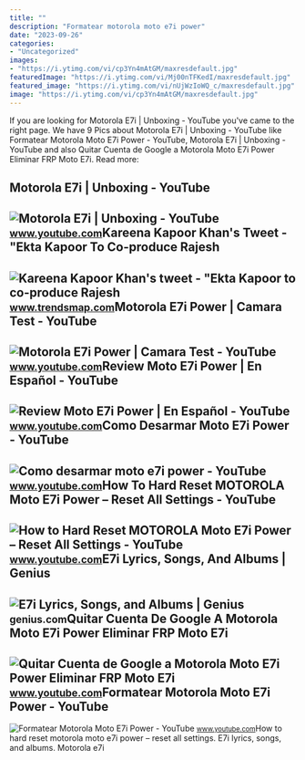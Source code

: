 ```yaml
---
title: ""
description: "Formatear motorola moto e7i power"
date: "2023-09-26"
categories:
- "Uncategorized"
images:
- "https://i.ytimg.com/vi/cp3Yn4mAtGM/maxresdefault.jpg"
featuredImage: "https://i.ytimg.com/vi/Mj00nTFKedI/maxresdefault.jpg"
featured_image: "https://i.ytimg.com/vi/nUjWzIoWQ_c/maxresdefault.jpg"
image: "https://i.ytimg.com/vi/cp3Yn4mAtGM/maxresdefault.jpg"
---
```


If you are looking for Motorola E7i | Unboxing - YouTube you've came to the right page. We have 9 Pics about Motorola E7i | Unboxing - YouTube like Formatear Motorola Moto E7i Power - YouTube, Motorola E7i | Unboxing - YouTube and also Quitar Cuenta de Google a Motorola Moto E7i Power Eliminar FRP Moto E7i. Read more:

Motorola E7i | Unboxing - YouTube
---------------------------------

 ![Motorola E7i | Unboxing - YouTube](https://i.ytimg.com/vi/cp3Yn4mAtGM/maxresdefault.jpg) <small>www.youtube.com</small>Kareena Kapoor Khan's Tweet - "Ekta Kapoor To Co-produce Rajesh
---------------------------------------------------------------

 ![Kareena Kapoor Khan's tweet - "Ekta Kapoor to co-produce Rajesh](https://pbs.twimg.com/media/Fcyada8X0AANSFu.jpg) <small>www.trendsmap.com</small>Motorola E7i Power | Camara Test - YouTube
------------------------------------------

 ![Motorola E7i Power | Camara Test - YouTube](https://i.ytimg.com/vi/wbjE14eTcQE/maxresdefault.jpg) <small>www.youtube.com</small>Review Moto E7i Power | En Español - YouTube
--------------------------------------------

 ![Review Moto E7i Power | En Español - YouTube](https://i.ytimg.com/vi/hDiIUYzjXzw/maxresdefault.jpg) <small>www.youtube.com</small>Como Desarmar Moto E7i Power - YouTube
--------------------------------------

 ![Como desarmar moto e7i power - YouTube](https://i.ytimg.com/vi/o0NUGf5ralU/maxresdefault.jpg) <small>www.youtube.com</small>How To Hard Reset MOTOROLA Moto E7i Power – Reset All Settings - YouTube
------------------------------------------------------------------------

 ![How to Hard Reset MOTOROLA Moto E7i Power – Reset All Settings - YouTube](https://i.ytimg.com/vi/nUjWzIoWQ_c/maxresdefault.jpg) <small>www.youtube.com</small>E7i Lyrics, Songs, And Albums | Genius
--------------------------------------

 ![E7i Lyrics, Songs, and Albums | Genius](https://images.genius.com/c67feef02ca63c1e1d2e2fb01aad39ae.630x630x1.jpg) <small>genius.com</small>Quitar Cuenta De Google A Motorola Moto E7i Power Eliminar FRP Moto E7i
-----------------------------------------------------------------------

 ![Quitar Cuenta de Google a Motorola Moto E7i Power Eliminar FRP Moto E7i](https://i.ytimg.com/vi/DyafjtKv8qk/maxresdefault.jpg) <small>www.youtube.com</small>Formatear Motorola Moto E7i Power - YouTube
-------------------------------------------

 ![Formatear Motorola Moto E7i Power - YouTube](https://i.ytimg.com/vi/Mj00nTFKedI/maxresdefault.jpg) <small>www.youtube.com</small>How to hard reset motorola moto e7i power – reset all settings. E7i lyrics, songs, and albums. Motorola e7i
